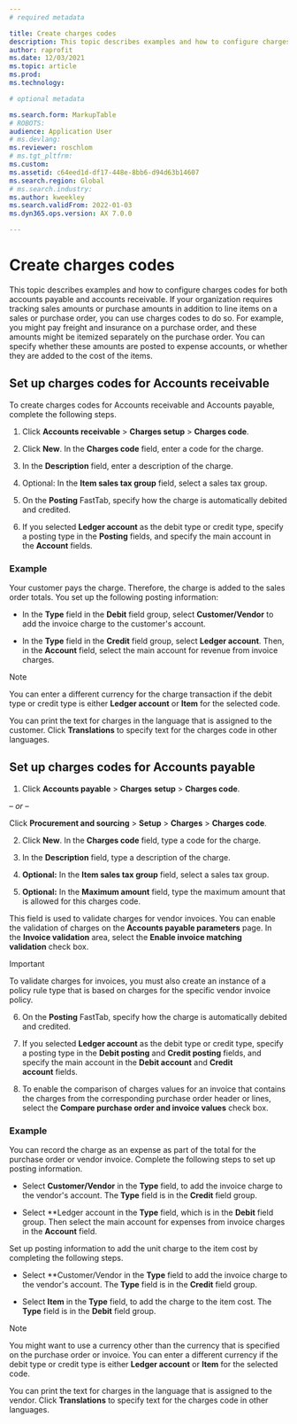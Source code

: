 ```yaml
---
# required metadata

title: Create charges codes
description: This topic describes examples and how to configure charges codes for both accounts payable and accounts receivable. 
author: raprofit
ms.date: 12/03/2021
ms.topic: article
ms.prod: 
ms.technology: 

# optional metadata

ms.search.form: MarkupTable
# ROBOTS: 
audience: Application User
# ms.devlang: 
ms.reviewer: roschlom
# ms.tgt_pltfrm: 
ms.custom: 
ms.assetid: c64eed1d-df17-448e-8bb6-d94d63b14607
ms.search.region: Global
# ms.search.industry: 
ms.author: kweekley
ms.search.validFrom: 2022-01-03
ms.dyn365.ops.version: AX 7.0.0

---
```

# Create charges codes

This topic describes examples and how to configure charges codes for both accounts payable and accounts receivable. If your organization requires tracking sales amounts or purchase amounts in addition to line items on a sales or purchase order, you can use charges codes to do so. For example, you might pay freight and insurance on a purchase order, and these amounts might be itemized separately on the purchase order. You can specify whether these amounts are posted to expense accounts, or whether they are added to the cost of the items.

## Set up charges codes for Accounts receivable

To create charges codes for Accounts receivable and Accounts payable, complete the following steps.

1.  Click **Accounts receivable** &gt; **Charges setup** &gt; **Charges code**.

2.  Click **New**. In the **Charges code** field, enter a code for the charge.

3.  In the **Description** field, enter a description of the charge.

4.  Optional: In the **Item sales tax group** field, select a sales tax group.

5.  On the **Posting** FastTab, specify how the charge is automatically debited and credited.

6.  If you selected **Ledger account** as the debit type or credit type, specify a posting type in the **Posting** fields, and specify the main account in the **Account** fields.

### Example

Your customer pays the charge. Therefore, the charge is added to the sales order totals. You set up the following posting information:

-   In the **Type** field in the **Debit** field group, select **Customer/Vendor** to add the invoice charge to the customer's account.

-   In the **Type** field in the **Credit** field group, select **Ledger account**. Then, in the **Account** field, select the main account for revenue from invoice charges.

> [!Note]
> You can enter a different currency for the charge transaction if the debit type or credit type is either **Ledger account** or **Item** for the selected code.

You can print the text for charges in the language that is assigned to the customer. Click **Translations** to specify text for the charges code in other languages.

## Set up charges codes for Accounts payable

1.  Click **Accounts payable** &gt; **Charges** **setup** &gt; **Charges code**.

– *or* –

Click **Procurement and sourcing** &gt; **Setup** &gt; **Charges** &gt; **Charges code**.

2.  Click **New**. In the **Charges code** field, type a code for the charge.

3.  In the **Description** field, type a description of the charge.

4.  **Optional:** In the **Item sales tax group** field, select a sales tax group.

5.  **Optional:** In the **Maximum amount** field, type the maximum amount that is allowed for this charges code.

This field is used to validate charges for vendor invoices. You can enable the validation of charges on the **Accounts payable parameters** page. In the **Invoice validation** area, select the **Enable invoice matching validation** check box.

> [!IMPORTANT]
> To validate charges for invoices, you must also create an instance of a policy rule type that is based on charges for the specific vendor invoice policy.

6.  On the **Posting** FastTab, specify how the charge is automatically debited and credited.

7.  If you selected **Ledger account** as the debit type or credit type, specify a posting type in the **Debit posting** and **Credit posting** fields, and specify the main account in the **Debit account** and **Credit account** fields.

8.  To enable the comparison of charges values for an invoice that contains the charges from the corresponding purchase order header or lines, select the **Compare purchase order and invoice values** check box.

### Example

You can record the charge as an expense as part of the total for the purchase order or vendor invoice. Complete the following steps to set up posting information. 

- Select **Customer/Vendor** in the **Type** field, to add the invoice charge to the vendor's account. The **Type** field is in the **Credit** field group.

- Select **Ledger account in the **Type** field, which is in the **Debit** field group. Then select the main account for expenses from invoice charges in the **Account** field.

Set up posting information to add the unit charge to the item cost by completing the following steps.

- Select **Customer/Vendor in the **Type** field to add the invoice charge to the vendor's account. The **Type** field is in the **Credit** field group.

- Select **Item** in the **Type** field, to add the charge to the item cost. The **Type** field is in the **Debit** field group.

> [!Note]
> You might want to use a currency other than the currency that is specified on the purchase order or invoice. You can enter a different currency if the debit type or credit type is either **Ledger account** or **Item** for the selected code.

You can print the text for charges in the language that is assigned to the vendor. Click **Translations** to specify text for the charges code in other languages.
